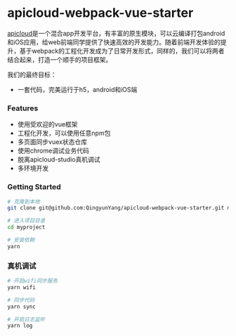# apicloud-webpack-vue-starter

[apicloud](https://www.apicloud.com/)是一个混合app开发平台，有丰富的原生模块，可以云编译打包android和iOS应用，给web前端同学提供了快速高效的开发能力。随着前端开发体验的提升，基于webpack的工程化开发成为了日常开发形式，同样的，我们可以将两者结合起来，打造一个顺手的项目框架。

我们的最终目标：

- 一套代码，完美运行于h5，android和iOS端

### Features

- 使用受欢迎的vue框架
- 工程化开发，可以使用任意npm包
- 多页面同步vuex状态仓库
- 使用chrome调试业务代码
- 脱离apicloud-studio真机调试
- 多环境开发

### Getting Started

```bash
# 克隆到本地
git clone git@github.com:QingyunYang/apicloud-webpack-vue-starter.git myproject

# 进入项目目录
cd myproject

# 安装依赖
yarn
```

### 真机调试

```bash
# 开启wifi同步服务
yarn wifi

# 同步代码
yarn sync

# 开启日志监听
yarn log
```

